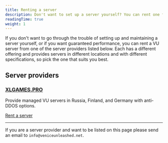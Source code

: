 ```yaml
---
title: Renting a server
description: Don't want to set up a server yourself? You can rent one from one of these providers.
readingTime: true
weight: 1
---
```


If you don't want to go through the trouble of setting up and maintaining a server yourself, or if you want guaranteed performance, you can rent a VU server from one of the server providers listed below. Each has a different offering and provides servers in different locations and with different specifications, so pick the one that suits you best.


## Server providers

### [XLGAMES.PRO](https://xlgames.pro/en/bf3vu/)

Provide managed VU servers in Russia, Finland, and Germany with anti-DDOS options.

[Rent a server](https://xlgames.pro/en/bf3vu/)

---

If you are a server provider and want to be listed on this page please send an email to `info@veniceunleashed.net`.
